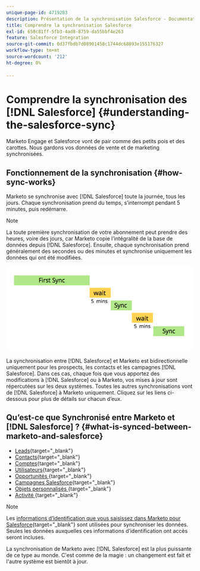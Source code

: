 ```yaml
---
unique-page-id: 4719283
description: Présentation de la synchronisation Salesforce - Documentation de Marketo - Documentation du produit
title: Comprendre la synchronisation Salesforce
exl-id: 658c81ff-5fb3-4ad8-8759-da55bbf4e263
feature: Salesforce Integration
source-git-commit: 0d37fbdb7d08901458c1744dc68893e155176327
workflow-type: tm+mt
source-wordcount: '212'
ht-degree: 0%

---
```


# Comprendre la synchronisation des [!DNL Salesforce] {#understanding-the-salesforce-sync}

Marketo Engage et Salesforce vont de pair comme des petits pois et des carottes. Nous gardons vos données de vente et de marketing synchronisées.

## Fonctionnement de la synchronisation {#how-sync-works}

Marketo se synchronise avec [!DNL Salesforce] toute la journée, tous les jours. Chaque synchronisation prend du temps, s’interrompt pendant 5 minutes, puis redémarre.

>[!NOTE]
>
>La toute première synchronisation de votre abonnement peut prendre des heures, voire des jours, car Marketo copie l’intégralité de la base de données depuis [!DNL Salesforce]. Ensuite, chaque synchronisation prend généralement des secondes ou des minutes et synchronise uniquement les données qui ont été modifiées.

![](assets/sync-illustration.png)

La synchronisation entre [!DNL Salesforce] et Marketo est bidirectionnelle uniquement pour les prospects, les contacts et les campagnes [!DNL Salesforce]. Dans ces cas, chaque fois que vous apportez des modifications à [!DNL Salesforce] ou à Marketo, vos mises à jour sont répercutées sur les deux systèmes. Toutes les autres synchronisations vont de [!DNL Salesforce] à Marketo uniquement. Cliquez sur les liens ci-dessous pour plus de détails sur chacun d’eux.

## Qu’est-ce que Synchronisé entre Marketo et [!DNL Salesforce] ? {#what-is-synced-between-marketo-and-salesforce}

* [Leads](/help/marketo/product-docs/crm-sync/salesforce-sync/sfdc-sync-details/sfdc-sync-lead-sync.md){target="_blank"}
* [Contacts](/help/marketo/product-docs/crm-sync/salesforce-sync/sfdc-sync-details/sfdc-sync-contact-sync.md){target="_blank"}
* [Comptes](/help/marketo/product-docs/crm-sync/salesforce-sync/sfdc-sync-details/sfdc-sync-account-sync.md){target="_blank"}
* [Utilisateurs](/help/marketo/product-docs/crm-sync/salesforce-sync/sfdc-sync-details/sfdc-sync-lead-account-owner-sync.md){target="_blank"}
* [ Opportunités ](/help/marketo/product-docs/crm-sync/salesforce-sync/sfdc-sync-details/sfdc-sync-opportunity-sync.md){target="_blank"}
* [Campagnes Salesforce](/help/marketo/product-docs/crm-sync/salesforce-sync/sfdc-sync-details/sfdc-sync-campaign-sync.md){target="_blank"}
* [Objets personnalisés ](/help/marketo/product-docs/crm-sync/salesforce-sync/sfdc-sync-details/sfdc-sync-custom-object-sync.md){target="_blank"}
* [ Activité ](/help/marketo/product-docs/crm-sync/salesforce-sync/sfdc-sync-details/sfdc-sync-activity-sync.md){target="_blank"}

>[!NOTE]
>
>Les [informations d’identification que vous saisissez dans Marketo pour Salesforce](/help/marketo/product-docs/crm-sync/salesforce-sync/setup/enterprise-unlimited-edition/step-2-of-3-create-a-salesforce-user-for-marketo-enterprise-unlimited.md){target="_blank"} sont utilisées pour synchroniser les données. Seules les données auxquelles ces informations d’identification ont accès seront incluses.

La synchronisation de Marketo avec [!DNL Salesforce] est la plus puissante de ce type au monde. C&#39;est comme de la magie : un changement est fait et l&#39;autre système est bientôt à jour.
